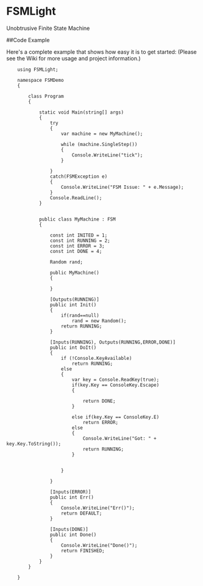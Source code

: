 # FSMLight
Unobtrusive Finite State Machine 


##Code Example

Here's a complete example that shows how easy it is to get started:
(Please see the Wiki for more usage and project information.)

        using FSMLight;
        
        namespace FSMDemo
        {
           
            class Program
            {
              
                static void Main(string[] args)
                {
                    try
                    {
                        var machine = new MyMachine();
        
                        while (machine.SingleStep())
                        {
                            Console.WriteLine("tick");
                        }
        
                    }
                    catch(FSMException e)
                    {
                        Console.WriteLine("FSM Issue: " + e.Message);
                    }
                    Console.ReadLine();
                }
        
        
                public class MyMachine : FSM
                {
                   
                    const int INITED = 1;
                    const int RUNNING = 2;
                    const int ERROR = 3;
                    const int DONE = 4;
        
                    Random rand;
                    
                    public MyMachine()
                    {
                       
                    }
                    
                    [Outputs(RUNNING)]
                    public int Init()
                    {
                        if(rand==null)
                            rand = new Random();
                        return RUNNING;
                    }
        
                    [Inputs(RUNNING), Outputs(RUNNING,ERROR,DONE)]
                    public int DoIt()
                    {
                        if (!Console.KeyAvailable)
                            return RUNNING;
                        else
                        {
                            var key = Console.ReadKey(true);
                            if(key.Key == ConsoleKey.Escape)
                            {
                                
                                return DONE;
                            }
        
                            else if(key.Key == ConsoleKey.E)
                                return ERROR;
                            else
                            {
                                Console.WriteLine("Got: " + key.Key.ToString());
                                return RUNNING;
                            }
        
        
                        }
                  
                    }
        
                    [Inputs(ERROR)]
                    public int Err()
                    {
                        Console.WriteLine("Err()");
                        return DEFAULT;
                    }
        
                    [Inputs(DONE)]
                    public int Done()
                    {
                        Console.WriteLine("Done()");
                        return FINISHED;
                    }
                }
            }
          
        }
